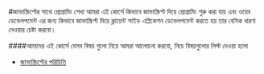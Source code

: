 #জাভাস্ক্রিপ্টের সাথে প্রোগ্রামিং শেখা
আমরা এই কোর্সে কিভাবে জাভাস্ক্রিপ্ট দিয়ে প্রোগ্রামিং শুরু করা যায় এবং ওয়েব ডেভেলপমেন্ট এর জন্য কিভাবে জাভাস্ক্রিপ্ট দিয়ে ক্লায়েন্ট সাইড এপ্লিকেশন ডেভেলপমেন্ট করতে হয় তার বেসিক ধারণা নেওয়ার চেষ্টা করবো। 

####আমাদের এই কোর্সে যেসব বিষয় গুলো নিয়ে আমরা আলোচনা করবো, নিচে বিষয়গুলোর লিস্ট দেওয়া হলো

* [জাভাস্ক্রিপ্টের পরিচিতি](introduction/intro.md)
